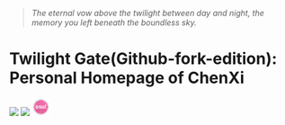 > *The eternal vow above the twilight between day and night, the memory you left beneath the boundless sky.*
# Twilight Gate(Github-fork-edition): Personal Homepage of ChenXi
[![](https://github.com/favicon.ico)](https://github.com/ChenXi094/TwilightGate-Homepage_of_ChenXi094-Githubfork/)
[![](https://www.bilibili.com/favicon.ico)](https://space.bilibili.com/673806747/)
[![](https://raw.githubusercontent.com/ChenXi094/TwilightGate-Homepage_of_ChenXi094-Githubfork/main/lib/osu_32x32.png?token=GHSAT0AAAAAACXHI3RXQFRAPFM2NZJARSPCZW7ZMEQ)](https://osu.ppy.sh/users/23890527)
